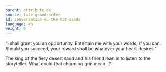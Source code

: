 ```yaml
---
parent: attribute.ce
source: fate-grand-order
id: conversation-on-the-hot-sands
language: en
weight: 0
---
```


“I shall grant you an opportunity.
 Entertain me with your words, if you can.
 Should you succeed, your reward shall be whatever your heart desires.”

The king of the fiery desert sand and his friend lean in to listen to the storyteller.
What could that charming grin mean…?
